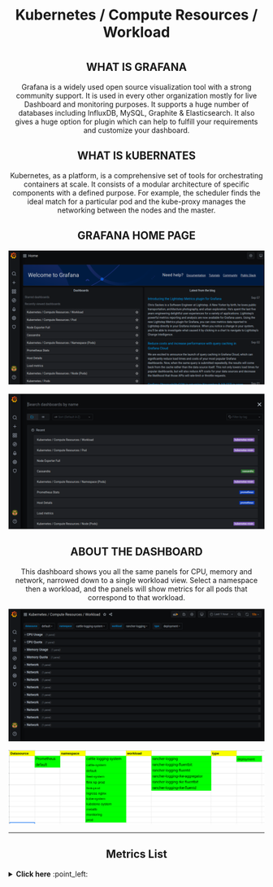 <h1 align="center"> Kubernetes / Compute Resources / Workload <h1>
 
   <h2 align="center"> WHAT IS GRAFANA </h2>
 
 <p align="center">  Grafana is a widely used open source visualization tool with a strong community support. It is used in every other organization mostly for live Dashboard and monitoring purposes. It supports a huge number of databases including InfluxDB, MySQL, Graphite & Elasticsearch. It also gives a huge option for plugin which can help to fulfill your requirements and customize your dashboard.</p >
  
 <h2 align="center"> WHAT IS kUBERNATES </h2>
 
 <p align="center"> Kubernetes, as a platform, is a comprehensive set of tools for orchestrating containers at scale. It consists of a modular architecture of specific components with a defined purpose. For example, the scheduler finds the ideal match for a particular pod and the kube-proxy manages the networking between the nodes and the master. </p >
  
 <h2 align="center"> GRAFANA HOME PAGE </h2>
 
 <p align="center" > <img src="https://github.com/RANINISHA/RANINISHA/blob/main/Screenshot%20from%202021-09-08%2012-26-07.png"> </p>
  
 <p align="center" > <img src="https://github.com/RANINISHA/RANINISHA/blob/main/Screenshot%20from%202021-09-08%2012-26-48.png?raw=true"> </p>
 
   <h2 align="center"> ABOUT THE DASHBOARD </h2>

 
 <p align="center">  This dashboard shows you all the same panels for CPU, memory and network, narrowed down to a single workload view.
 Select a namespace then a workload, and the panels will show metrics for all pods that correspond to that workload.</p >
  
 <p align="center" > <img src="https://github.com/RANINISHA/RANINISHA/blob/main/Screenshot%20from%202021-09-08%2012-27-55.png?raw=true"> </p>
 
 <p align="center" > <img src="https://github.com/RANINISHA/RANINISHA/blob/main/Screenshot%20from%202021-09-08%2012-48-34.png?raw=true"></p>



 ------- 
   
  
  <h2 align="center"> Metrics List </h2>
   <details close="close"> 
    <summary><b> Click here</b> :point_left:</summary>

  <ul>
  <li> cpu usage: it shows cpu  utilization</li>
      <p align="center" > <img src="https://github.com/RANINISHA/RANINISHA/blob/main/cpu_usage.png"> </p>

   <li>cpu quota : in this matrics we have cpu request and cpu limit </li>
      
   <p align="center" > <img src="https://github.com/RANINISHA/RANINISHA/blob/main/cpu_quota.png"> </p>
   
   <li> Memory usage : It shows memory utilization </li>

   <p align="center" > <img src="https://github.com/RANINISHA/RANINISHA/blob/main/memory_usage.png"> </p>

   
  <li> Memory quota : I this matrics we have memory request and memory limit</li>
      
  <p align="center" > <img src="https://github.com/RANINISHA/RANINISHA/blob/main/memory_quota.png"> </p>

  <li> current network usage :</li>
      
   <p align="center" > <img src="https://github.com/RANINISHA/RANINISHA/blob/main/Network_usage.png"> </p>

   <li> Recieved bandwidth: </li>
      
   <p align="center" > <img src="https://github.com/RANINISHA/RANINISHA/blob/main/rb.png"> </p>

   <li>transmitted bandwidth : in this matrics we have cpu request and cpu limit </li>
      
   <p align="center" > <img src="https://github.com/RANINISHA/RANINISHA/blob/main/Tb.png"> </p>

  <li> Average Container Bandwidth Received by pod : I this matrics we have memory request and memory limit</li>
      
   <p align="center" > <img src="https://github.com/RANINISHA/RANINISHA/blob/main/acbbp.png"> </p>

  <li> Average Container Bandwidth Transmitted by pod :</li>
      
   <p align="center" > <img src="https://github.com/RANINISHA/RANINISHA/blob/main/acbbpt.png"> </p>

   <li> Rate of Received Packets: </li>
      
   <p align="center" > <img src="https://github.com/RANINISHA/RANINISHA/blob/main/rorp.png"> </p>

   <li> Rate of Transmitted Packets : </li>
      
   <p align="center" > <img src="https://github.com/RANINISHA/RANINISHA/blob/main/rotp.png"> </p>
   
   <li> Rate of Received Packets Dropped: </li>
      
   <p align="center" > <img src="https://github.com/RANINISHA/RANINISHA/blob/main/rorpd.png"> </p>

   <li> Rate of Transmitted Packets Dropped : </li>
      
   <p align="center" > <img src="https://github.com/RANINISHA/RANINISHA/blob/main/rotpd.png"> </p>

   
   </ul>
  </details>
  
 
